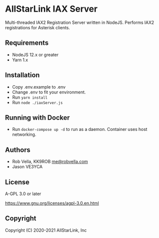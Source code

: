 # AllStarLink IAX Server

Multi-threaded IAX2 Registration Server written in NodeJS. Performs IAX2 registrations for Asterisk clients.

## Requirements
* NodeJS 12.x or greater
* Yarn 1.x

## Installation
* Copy .env.example to .env
* Change .env to fit your environment.
* Run `yarn install`
* Run `node ./iaxServer.js`

## Running with Docker
* Run `docker-compose up -d` to run as a daemon. Container uses host networking.

## Authors
* Rob Vella, KK9ROB <me@robvella.com>
* Jason VE3YCA

## License
A-GPL 3.0 or later

https://www.gnu.org/licenses/agpl-3.0.en.html

## Copyright
Copyright (C) 2020-2021 AllStarLink, Inc
